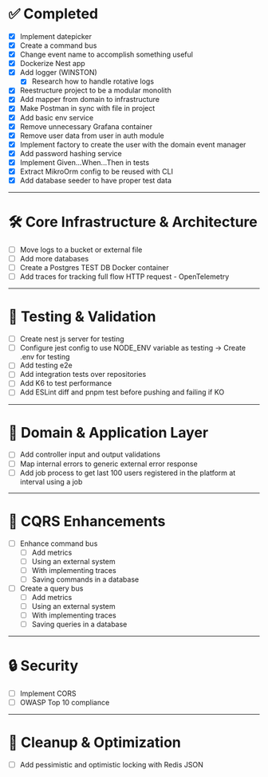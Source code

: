 # ✅ Completed

- [x] Implement datepicker
- [x] Create a command bus
- [x] Change event name to accomplish something useful
- [x] Dockerize Nest app
- [x] Add logger (WINSTON)
  - [x] Research how to handle rotative logs
- [x] Reestructure project to be a modular monolith
- [x] Add mapper from domain to infrastructure
- [x] Make Postman in sync with file in project
- [x] Add basic env service
- [x] Remove unnecessary Grafana container
- [x] Remove user data from user in auth module
- [x] Implement factory to create the user with the domain event manager
- [x] Add password hashing service
- [x] Implement Given...When...Then in tests
- [x] Extract MikroOrm config to be reused with CLI
- [x] Add database seeder to have proper test data

---

# 🛠️ Core Infrastructure & Architecture

- [ ] Move logs to a bucket or external file
- [ ] Add more databases
- [ ] Create a Postgres TEST DB Docker container
- [ ] Add traces for tracking full flow HTTP request - OpenTelemetry

---

# 🧪 Testing & Validation

- [ ] Create nest js server for testing
- [ ] Configure jest config to use NODE_ENV variable as testing
  -> Create .env for testing
- [ ] Add testing e2e
- [ ] Add integration tests over repositories
- [ ] Add K6 to test performance
- [ ] Add ESLint diff and pnpm test before pushing and failing if KO

---

# 🧱 Domain & Application Layer

- [ ] Add controller input and output validations
- [ ] Map internal errors to generic external error response
- [ ] Add job process to get last 100 users registered in the platform at interval using a job

---

# 🚦 CQRS Enhancements

- [ ] Enhance command bus
  - [ ] Add metrics
  - [ ] Using an external system
  - [ ] With implementing traces
  - [ ] Saving commands in a database

- [ ] Create a query bus
  - [ ] Add metrics
  - [ ] Using an external system
  - [ ] With implementing traces
  - [ ] Saving queries in a database

---

# 🔒 Security

- [ ] Implement CORS
- [ ] OWASP Top 10 compliance

---

# 🧹 Cleanup & Optimization

- [ ] Add pessimistic and optimistic locking with Redis JSON